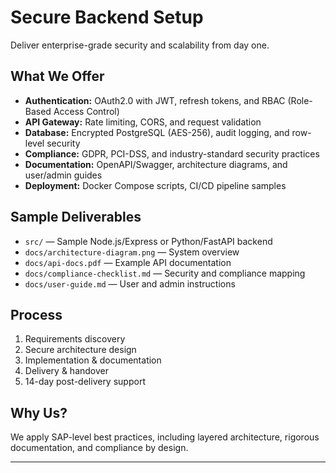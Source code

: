 # Secure Backend Setup

Deliver enterprise-grade security and scalability from day one.

## What We Offer

- **Authentication:** OAuth2.0 with JWT, refresh tokens, and RBAC (Role-Based Access Control)
- **API Gateway:** Rate limiting, CORS, and request validation
- **Database:** Encrypted PostgreSQL (AES-256), audit logging, and row-level security
- **Compliance:** GDPR, PCI-DSS, and industry-standard security practices
- **Documentation:** OpenAPI/Swagger, architecture diagrams, and user/admin guides
- **Deployment:** Docker Compose scripts, CI/CD pipeline samples

## Sample Deliverables

- `src/` — Sample Node.js/Express or Python/FastAPI backend
- `docs/architecture-diagram.png` — System overview
- `docs/api-docs.pdf` — Example API documentation
- `docs/compliance-checklist.md` — Security and compliance mapping
- `docs/user-guide.md` — User and admin instructions

## Process

1. Requirements discovery
2. Secure architecture design
3. Implementation & documentation
4. Delivery & handover
5. 14-day post-delivery support

## Why Us?

We apply SAP-level best practices, including layered architecture, rigorous documentation, and compliance by design.

---
